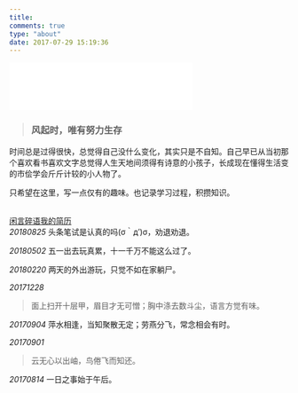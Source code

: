 ```yaml
---
title: 
comments: true
type: "about"
date: 2017-07-29 15:19:36
---
```

<link rel="stylesheet" href="../photo/ins.css">
<script type="text/javascript" src="./toggle.js"></script>

<iframe frameborder="no" border="0" marginwidth="0" marginheight="0" width=330 height=86 src="//music.163.com/outchain/player?type=2&id=412016278&auto=0&height=66"></iframe>


<blockquote class="blockquote-center"><h3>风起时，唯有努力生存</h3></blockquote>

时间总是过得很快，总觉得自己没什么变化，其实只是不自知。自己早已从当初那个喜欢看书喜欢文字总觉得人生天地间须得有诗意的小孩子，长成现在懂得生活变的市侩学会斤斤计较的小人物了。

只希望在这里，写一点仅有的趣味。也记录学习过程，积攒知识。

<br/>
<div class="photos-btn-wrap">
  <a class="photos-btn active" target="_self" id="wordsA" href="javascript:void(0)" onclick="setActive('words')" style="border-bottom:1px #999">闲言碎语</a><a class="photos-btn" target="_self" id="resumeA" href="javascript:void(0)" onclick="setActive('resume')" style="border-bottom:1px #999">我的简历</a>
</div>


<div id="wordsD">
<em>20180825</em>
头条笔试是认真的吗(σ｀д′)σ，劝退劝退。

<em>20180502</em>
五一出去玩真累，十一千万不能这么过了。

<em>20180220</em>
两天的外出游玩，只觉不如在家躺尸。

<em>20171228</em>
<blockquote>面上扫开十层甲，眉目才无可憎；胸中涤去数斗尘，语言方觉有味。</blockquote>

<em>20170904</em>
萍水相逢，当知聚散无定；劳燕分飞，常念相会有时。

<em>20170901</em>
<blockquote>云无心以出岫，鸟倦飞而知还。</blockquote>

<em>20170814</em>
一日之事始于午后。
</div>

<div id="resumeD" style="display: none;">
<img src="http://pic.yanss.top/桂晨.jpg" />
<a href="http://pic.yanss.top/桂晨.pdf">下载</a>
</div>